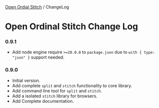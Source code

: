 [Open Ordial Stitch](../README.md) / ChangeLog

# Open Ordinal Stitch Change Log

### 0.9.1
- Add node engine require `>=20.0.0` to `package.json` due to `with { type: "json" }` support needed.

### 0.9.0
- Initial version.
- Add complete `split` and `stitch` functionality to core library.
- Add command line tool for `split` and `stitch`.
- Add a isolated `stitch` library for browsers.
- Add Complete documentation.

